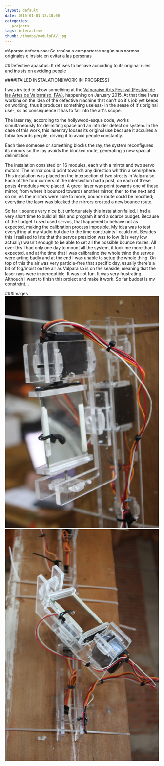 ```yaml
---
layout: default
date: 2015-01-01 12:10:00
categories:
 - projects
tags: interactive
thumb: /thumbs/moduloFAV.jpg
---
```

#Aparato defectuoso: Se rehúsa a comportarse según sus normas originales e insiste en evitar a las personas

##Defective aparatus: It refuses to behave according to its original rules and insists on avoiding people

####[FAILED INSTALATION][WORK-IN-PROGRESS]

I was invited to show something at the [Valparaiso Arts Festival (Festival de las Artes de Valparaiso, FAV)](http://festivalartesvalpo.cl/actividades/aparato-defectuoso/), happening on January 2015. 
At that time I was working on the idea of the defective machine that can't do it's job yet keeps on working, thus it produces something useless- in the sense of it's original use-, so as consequence it has to fall into the art's scope.

The laser ray, according to the hollywood-esque code, works simultaneously for delimiting space and an intruder detection system. In the case of this work, this laser ray looses its original use because it acquires a fobia towards people, driving it to avoid people constantly.

Each time someone or something blocks the ray, the system reconfigures its mirrors so the ray avoids the blocked route, generating a new spacial delimitation.

The instalation consisted on 16 modules, each with a mirror and two servo motors. The mirror could point towards any direction whithin a semisphere.
This instalation was placed on the intersection of two streets in Valparaiso. Each of the four corners of the intersection had a post, on each of these posts 4 modules were placed. A green laser was point towards one of these mirror, from where it bounced towards another mirror, then to the next and so on. As the mirrors were able to move, bounce route could be modified; everytime the laser was blocked the mirrors created a new bounce route.

So far it sounds very nice but unfortunately this instalation failed. I had a very short time to build all this and program it and a scarce budget.
Because of the budget I used used servos, that happened to behave not as expected, making the calibration process imposible. My idea was to test everything at my studio but due to the time constraints I could not. Besides this I realised to late that the servos presicion was to low (it is very low actually) wasn't enough to be able to set all the possible bounce routes. All over this I had only one day to mount all the system, it took me more than I expected, and at the time that I was calibrating the whole thing the servos were acting badly and at the end I was unable to setup the whole thing. On top of this the air was very particle-free that specific day, usually there's a bit of fog/moist on the air as Valparaiso is on the seaside, meaning that the laser rays were imperceptible.
It was not fun. It was very frustrating. Although I want to finish this project and make it work. So far budget is my constraint...

###Images
![image](/img/modulo1.jpg)
![image](/img/modulo2.jpg)
